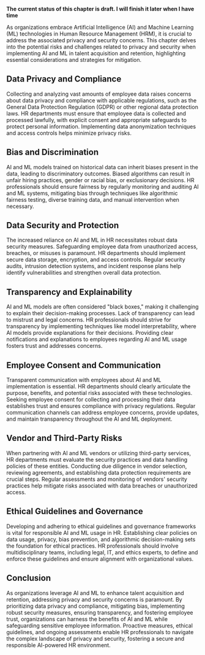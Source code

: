 **The current status of this chapter is draft. I will finish it later when I have time**

As organizations embrace Artificial Intelligence (AI) and Machine Learning (ML) technologies in Human Resource Management (HRM), it is crucial to address the associated privacy and security concerns. This chapter delves into the potential risks and challenges related to privacy and security when implementing AI and ML in talent acquisition and retention, highlighting essential considerations and strategies for mitigation.

Data Privacy and Compliance
---------------------------

Collecting and analyzing vast amounts of employee data raises concerns about data privacy and compliance with applicable regulations, such as the General Data Protection Regulation (GDPR) or other regional data protection laws. HR departments must ensure that employee data is collected and processed lawfully, with explicit consent and appropriate safeguards to protect personal information. Implementing data anonymization techniques and access controls helps minimize privacy risks.

Bias and Discrimination
-----------------------

AI and ML models trained on historical data can inherit biases present in the data, leading to discriminatory outcomes. Biased algorithms can result in unfair hiring practices, gender or racial bias, or exclusionary decisions. HR professionals should ensure fairness by regularly monitoring and auditing AI and ML systems, mitigating bias through techniques like algorithmic fairness testing, diverse training data, and manual intervention when necessary.

Data Security and Protection
----------------------------

The increased reliance on AI and ML in HR necessitates robust data security measures. Safeguarding employee data from unauthorized access, breaches, or misuses is paramount. HR departments should implement secure data storage, encryption, and access controls. Regular security audits, intrusion detection systems, and incident response plans help identify vulnerabilities and strengthen overall data protection.

Transparency and Explainability
-------------------------------

AI and ML models are often considered "black boxes," making it challenging to explain their decision-making processes. Lack of transparency can lead to mistrust and legal concerns. HR professionals should strive for transparency by implementing techniques like model interpretability, where AI models provide explanations for their decisions. Providing clear notifications and explanations to employees regarding AI and ML usage fosters trust and addresses concerns.

Employee Consent and Communication
----------------------------------

Transparent communication with employees about AI and ML implementation is essential. HR departments should clearly articulate the purpose, benefits, and potential risks associated with these technologies. Seeking employee consent for collecting and processing their data establishes trust and ensures compliance with privacy regulations. Regular communication channels can address employee concerns, provide updates, and maintain transparency throughout the AI and ML deployment.

Vendor and Third-Party Risks
----------------------------

When partnering with AI and ML vendors or utilizing third-party services, HR departments must evaluate the security practices and data handling policies of these entities. Conducting due diligence in vendor selection, reviewing agreements, and establishing data protection requirements are crucial steps. Regular assessments and monitoring of vendors' security practices help mitigate risks associated with data breaches or unauthorized access.

Ethical Guidelines and Governance
---------------------------------

Developing and adhering to ethical guidelines and governance frameworks is vital for responsible AI and ML usage in HR. Establishing clear policies on data usage, privacy, bias prevention, and algorithmic decision-making sets the foundation for ethical practices. HR professionals should involve multidisciplinary teams, including legal, IT, and ethics experts, to define and enforce these guidelines and ensure alignment with organizational values.

Conclusion
----------

As organizations leverage AI and ML to enhance talent acquisition and retention, addressing privacy and security concerns is paramount. By prioritizing data privacy and compliance, mitigating bias, implementing robust security measures, ensuring transparency, and fostering employee trust, organizations can harness the benefits of AI and ML while safeguarding sensitive employee information. Proactive measures, ethical guidelines, and ongoing assessments enable HR professionals to navigate the complex landscape of privacy and security, fostering a secure and responsible AI-powered HR environment.
